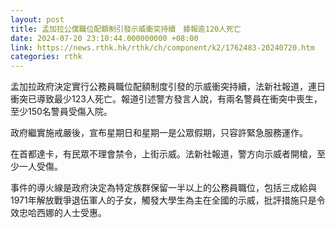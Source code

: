 ```yaml
---
layout: post
title: 孟加拉公僕職位配額制引發示威衝突持續　據報逾120人死亡
date: 2024-07-20 23:10:44.000000000 +08:00
link: https://news.rthk.hk/rthk/ch/component/k2/1762483-20240720.htm
categories: rthk
---
```


孟加拉政府決定實行公務員職位配額制度引發的示威衝突持續，法新社報道，連日衝突已導致最少123人死亡。報道引述警方發言人說，有兩名警員在衝突中喪生，至少150名警員受傷入院。

政府繼實施戒嚴後，宣布星期日和星期一是公眾假期，只容許緊急服務運作。

在首都達卡，有民眾不理會禁令，上街示威。法新社報道，警方向示威者開槍，至少一人受傷。

事件的導火線是政府決定為特定族群保留一半以上的公務員職位，包括三成給與1971年解放戰爭退伍軍人的子女，觸發大學生為主在全國的示威，批評措施只是令效忠哈西娜的人士受惠。
